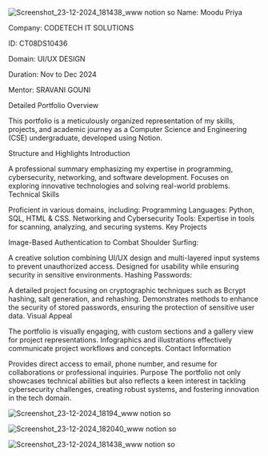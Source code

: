 ![Screenshot_23-12-2024_181438_www notion so](https://github.com/user-attachments/assets/af72a1dc-09ef-4c52-86b0-0409fab25e91)
Name: Moodu Priya

Company: CODETECH IT SOLUTIONS

ID: CT08DS10436

Domain: UI/UX DESIGN

Duration: Nov to Dec 2024

Mentor: SRAVANI GOUNI

Detailed Portfolio Overview


This portfolio is a meticulously organized representation of my skills, projects, and academic journey as a Computer Science and Engineering (CSE) undergraduate, developed using Notion.

Structure and Highlights
Introduction

A professional summary emphasizing my expertise in programming, cybersecurity, networking, and software development.
Focuses on exploring innovative technologies and solving real-world problems.
Technical Skills

Proficient in various domains, including:
Programming Languages: Python, SQL, HTML & CSS.
Networking and Cybersecurity Tools: Expertise in tools for scanning, analyzing, and securing systems.
Key Projects

Image-Based Authentication to Combat Shoulder Surfing:

A creative solution combining UI/UX design and multi-layered input systems to prevent unauthorized access.
Designed for usability while ensuring security in sensitive environments.
Hashing Passwords:

A detailed project focusing on cryptographic techniques such as Bcrypt hashing, salt generation, and rehashing.
Demonstrates methods to enhance the security of stored passwords, ensuring the protection of sensitive user data.
Visual Appeal

The portfolio is visually engaging, with custom sections and a gallery view for project representations.
Infographics and illustrations effectively communicate project workflows and concepts.
Contact Information

Provides direct access to email, phone number, and resume for collaborations or professional inquiries.
Purpose
The portfolio not only showcases technical abilities but also reflects a keen interest in tackling cybersecurity challenges, creating robust systems, and fostering innovation in the tech domain.

![Screenshot_23-12-2024_18194_www notion so](https://github.com/user-attachments/assets/cb114ccb-e7df-4686-b803-f42002db64f8)

![Screenshot_23-12-2024_182040_www notion so](https://github.com/user-attachments/assets/0d2b5e8b-9de3-4d0e-8277-9653b7afee70)

![Screenshot_23-12-2024_181438_www notion so](https://github.com/user-attachments/assets/7d120b88-9584-4ad9-bfc0-73dbb0b2892b)



